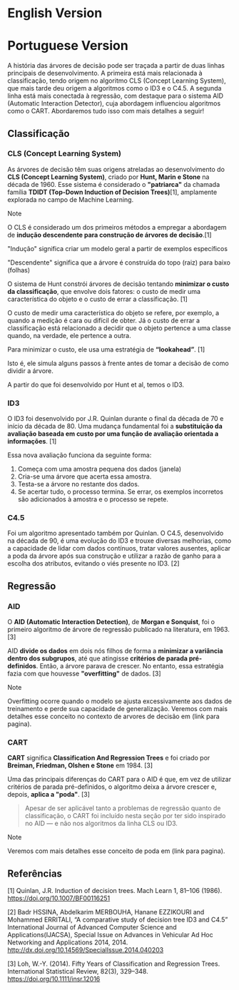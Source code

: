 # English Version


# Portuguese Version

A história das árvores de decisão pode ser traçada a partir de duas linhas principais de desenvolvimento. A primeira está mais relacionada à classificação, tendo origem no algoritmo CLS (Concept Learning System), que mais tarde deu origem a algoritmos como o ID3 e o C4.5. A segunda linha está mais conectada à regressão, com destaque para o sistema AID (Automatic Interaction Detector), cuja abordagem influenciou algoritmos como o CART. Abordaremos tudo isso com mais detalhes a seguir!

## Classificação

### CLS (Concept Learning System)

As árvores de decisão têm suas origens atreladas ao desenvolvimento do **CLS (Concept Learning System)**, criado por **Hunt, Marin e Stone** na década de 1960. Esse sistema é considerado o **"patriarca"** da chamada família **TDIDT (Top-Down Induction of Decision Trees)**[1], amplamente explorada no campo de Machine Learning. 

>[!NOTE]
> O CLS é considerado um dos primeiros métodos a empregar a abordagem de **indução descendente para construção de árvores de decisão**.[1]
>
> "Indução" significa criar um modelo geral a partir de exemplos específicos
> 
> "Descendente" significa que a árvore é construída do topo (raiz) para baixo (folhas)

O sistema de Hunt constrói árvores de decisão tentando **minimizar o custo da classificação**, que envolve dois fatores: o custo de medir uma característica do objeto e o custo de errar a classificação. [1] 

O custo de medir uma característica do objeto se refere, por exemplo, a quando a medição é cara ou difícil de obter. Já o custo de errar a classificação está relacionado a decidir que o objeto pertence a uma classe quando, na verdade, ele pertence a outra.

Para minimizar o custo, ele usa uma estratégia de **“lookahead”**. [1] 

Isto é, ele simula alguns passos à frente antes de tomar a decisão de como dividir a árvore.

A partir do que foi desenvolvido por Hunt et al, temos o ID3.

### ID3
O ID3 foi desenvolvido por J.R. Quinlan durante o final da década de 70 e início da década de 80. Uma mudança fundamental foi a **substituição da avaliação baseada em custo por uma função de avaliação orientada a informações**. [1]

Essa nova avaliação funciona da seguinte forma:
1. Começa com uma amostra pequena dos dados (janela)
2. Cria-se uma árvore que acerta essa amostra.
3. Testa-se a árvore no restante dos dados.
4. Se acertar tudo, o processo termina. Se errar, os exemplos incorretos são adicionados à amostra e o processo se repete.

### C4.5
Foi um algoritmo apresentado também por Quinlan. O C4.5, desenvolvido na década de 90, é uma evolução do ID3 e trouxe diversas melhorias, como a capacidade de lidar com dados contínuos, tratar valores ausentes, aplicar a poda da árvore após sua construção e utilizar a razão de ganho para a escolha dos atributos, evitando o viés presente no ID3. [2]


## Regressão

### AID
O **AID (Automatic Interaction Detection)**, de **Morgan e Sonquist**, foi o primeiro algoritmo de árvore de regressão publicado na literatura, em 1963. [3]

AID **divide os dados** em dois nós filhos de forma a **minimizar a variância dentro dos subgrupos**, até que atingisse **critérios de parada pré-definidos**. Então, a árvore parava de crescer. No entanto, essa estratégia fazia com que houvesse **"overfitting"** de dados. [3]

>[!NOTE]
> Overfitting ocorre quando o modelo se ajusta excessivamente aos dados de treinamento e perde sua capacidade de generalização.
> Veremos com mais detalhes esse conceito no contexto de arvores de decisão em (link para pagina). 

### CART
**CART** significa **Classification And Regression Trees** e foi criado por **Breiman, Friedman, Olshen e Stone** em 1984. [3]

Uma das principais diferenças do CART para o AID é que, em vez de utilizar critérios de parada pré-definidos, o algoritmo deixa a árvore crescer e, depois, **aplica a "poda"**. [3]

> Apesar de ser aplicável tanto a problemas de regressão quanto de classificação, o CART foi incluído nesta seção por ter sido inspirado no AID — e não nos algoritmos da linha CLS ou ID3.

>[!NOTE]
> Veremos com mais detalhes esse conceito de poda em (link para pagina). 



## Referências
[1]  Quinlan, J.R. Induction of decision trees. Mach Learn 1, 81–106 (1986). https://doi.org/10.1007/BF00116251

[2] Badr HSSINA, Abdelkarim MERBOUHA, Hanane EZZIKOURI and Mohammed ERRITALI, “A comparative study of decision tree ID3 and C4.5” International Journal of Advanced Computer Science and Applications(IJACSA), Special Issue on Advances in Vehicular Ad Hoc Networking and Applications 2014, 2014. http://dx.doi.org/10.14569/SpecialIssue.2014.040203

[3] Loh, W.-Y. (2014). Fifty Years of Classification and Regression Trees. International Statistical Review, 82(3), 329–348. https://doi.org/10.1111/insr.12016

